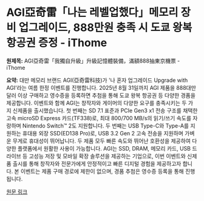 # AGI亞奇雷「나는 레벨업했다」메모리 장비 업그레이드, 888만원 충족 시 도쿄 왕복 항공권 증정 - iThome

**원제목:** AGI亞奇雷「我獨自升級」升級記憶體裝備，滿額888抽東京機票 - iThome

**요약:** 대만 메모리 브랜드 AGI(亞奇雷科技)가 '나 혼자 업그레이드 Upgrade with AGI'라는 여름 한정 이벤트를 진행합니다.  2025년 8월 31일까지 AGI 제품을 888대만달러 이상 구매하고 영수증을 등록하면 추첨을 통해 도쿄 왕복 항공권 등 다양한 경품을 제공합니다. 이벤트와 함께 AGI는  창작자와 게이머의 다양한 요구를 충족시키는 두 가지 신제품을 출시했습니다.  첫 번째는 SD 7.1 표준과 PCIe Gen3 x1 전송 구조를 채택한 고속 microSD Express 카드(TF338)로, 최대 800/700 MB/s의 읽기/쓰기 속도를 자랑하며 Nintendo Switch™ 2도 지원합니다. 두 번째는 USB Type-C와 Type-A를 지원하는 휴대용 외장 SSD(ED138 Pro)로,  USB 3.2 Gen 2 고속 전송을 지원하며 가벼운 무게로 휴대성이 뛰어납니다.  두 제품 모두 빠른 속도와 뛰어난 호환성을 제공하여 다양한 플랫폼에서 원활한 사용이 가능합니다.  AGI는 SSD, DRAM, 메모리 카드, USB 드라이브 등 고성능 저장 및 모바일 확장 솔루션을 제공하는 기업으로,  이번 이벤트와 신제품 출시를 통해 창작자와 전문가에게 안정적이고 빠른 디지털 경험을 제공하고자 합니다.  본 이벤트는  제품 구매 경로에 제한이 없으며,  경품 추첨은 영수증 등록을 통해 진행됩니다.

[원문 링크](https://www.ithome.com.tw/pr/170205)
